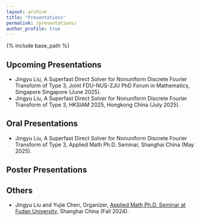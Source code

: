 ```yaml
---
layout: archive
title: "Presentations"
permalink: /presentations/
author_profile: true
---
```


{% include base_path %}

## Upcoming Presentations

- Jingyu Liu, A Superfast Direct Solver for Nonuniform Discrete Fourier Transform of Type 3, Joint FDU-NUS-ZJU PhD Forum in Mathematics, Singapore Singapore (June 2025).
- Jingyu Liu, A Superfast Direct Solver for Nonuniform Discrete Fourier Transform of Type 3, HKSIAM 2025, Hongkong China (July 2025).

## Oral Presentations

- Jingyu Liu, A Superfast Direct Solver for Nonuniform Discrete Fourier Transform of Type 3, Applied Math Ph.D. Seminar, Shanghai China (May 2025).

## Poster Presentations

## Others

- Jingyu Liu and Yujie Chen, Organizer, [Applied Math Ph.D. Seminar at Fudan University](https://amphds.yingzhouli.com/2024Fall.html), Shanghai China (Fall 2024).
